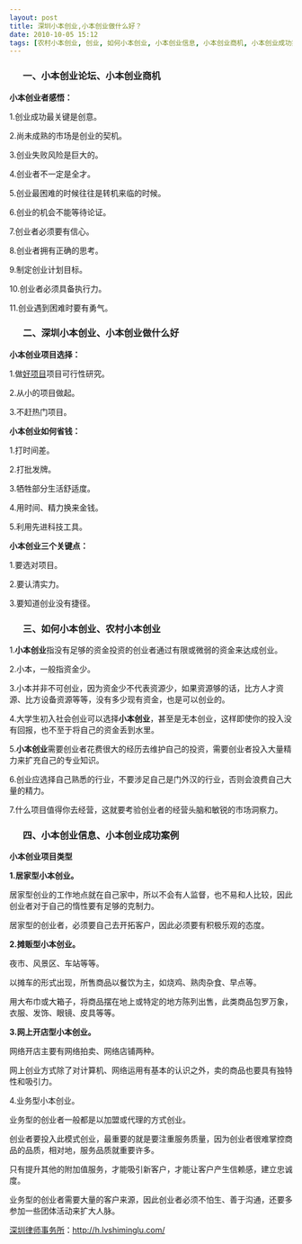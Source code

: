 ```yaml
---
layout: post
title: 深圳小本创业,小本创业做什么好？
date: 2010-10-05 15:12
tags: [农村小本创业, 创业, 如何小本创业, 小本创业信息, 小本创业商机, 小本创业成功案例, 小本创业论坛, 深圳法律顾问律师]
---
```

<ol>
<h3>一、小本创业论坛、小本创业商机</h3>
</ol>
<strong>小本创业者感悟：</strong>

1.创业成功最关键是创意。

2.尚未成熟的市场是创业的契机。

3.创业失败风险是巨大的。

4.创业者不一定是全才。

5.创业最困难的时候往往是转机来临的时候。

6.创业的机会不能等待论证。

7.创业者必须要有信心。

8.创业者拥有正确的思考。

9.制定创业计划目标。

10.创业者必须具备执行力。

11.创业遇到困难时要有勇气。
<ol>
<h3>二、深圳小本创业、小本创业做什么好</h3>
</ol>
<strong>小本创业项目选择：</strong>

1.做<a href="http://h.lvshiminglu.com/law/419.html" target="_blank">好项目</a>项目可行性研究。

2.从小的项目做起。

3.不赶热门项目。

<strong>小本创业如何省钱：</strong>

1.打时间差。

2.打批发牌。

3.牺牲部分生活舒适度。

4.用时间、精力换来金钱。

5.利用先进科技工具。

<strong>小本创业三个关键点：</strong>

1.要选对项目。

2.要认清实力。

3.要知道创业没有捷径。
<ol>
<h3>三、如何小本创业、农村小本创业</h3>
</ol>
1.<strong>小本创业</strong>指没有足够的资金投资的创业者通过有限或微弱的资金来达成创业。

2.小本，一般指资金少。

3.小本并非不可创业，因为资金少不代表资源少，如果资源够的话，比方人才资源、比方设备资源等等，没有多少现有资金，也是可以创业的。

4.大学生初入社会创业可以选择<strong>小本创业</strong>，甚至是无本创业，这样即使你的投入没有回报，也不至于将自己的资金丢到水里。

5.<strong>小本创业</strong>需要创业者花费很大的经历去维护自己的投资，需要创业者投入大量精力来扩充自己的专业知识。

6.创业应选择自己熟悉的行业，不要涉足自己是门外汉的行业，否则会浪费自己大量的精力。

7.什么项目值得你去经营，这就要考验创业者的经营头脑和敏锐的市场洞察力。
<ol>
<h3>四、小本创业信息、小本创业成功案例</h3>
</ol>
<strong>小本创业项目类型</strong>

<strong>1.居家型小本创业。</strong>

居家型创业的工作地点就在自己家中，所以不会有人监督，也不易和人比较，因此创业者对于自己的惰性要有足够的克制力。

居家型的创业者，必须要自己去开拓客户，因此必须要有积极乐观的态度。

<strong>2.摊贩型小本创业。</strong>

夜市、风景区、车站等等。

以摊车的形式出现，所售商品以餐饮为主，如烧鸡、熟肉杂食、早点等。

用大布巾或大箱子，将商品摆在地上或特定的地方陈列出售，此类商品包罗万象，衣服、发饰、眼镜、皮具等等。

<strong>3.网上开店型小本创业。</strong>

网络开店主要有网络拍卖、网络店铺两种。

网上创业方式除了对计算机、网络运用有基本的认识之外，卖的商品也要具有独特性和吸引力。

4.业务型小本创业。

业务型的创业者一般都是以加盟或代理的方式创业。

创业者要投入此模式创业，最重要的就是要注重服务质量，因为创业者很难掌控商品的品质，相对地，服务品质就重要许多。

只有提升其他的附加值服务，才能吸引新客户，才能让客户产生信赖感，建立忠诚度。

业务型的创业者需要大量的客户来源，因此创业者必须不怕生、善于沟通，还要多参加一些团体活动来扩大人脉。

<a href="http://h.lvshiminglu.com/">深圳律师事务所</a>：<a href="http://h.lvshiminglu.com/">http://h.lvshiminglu.com/</a>

